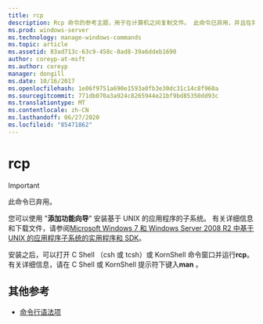 ```yaml
---
title: rcp
description: Rcp 命令的参考主题，用于在计算机之间复制文件。 此命令已弃用，并且在将来的 Windows 版本中不保证其受支持。
ms.prod: windows-server
ms.technology: manage-windows-commands
ms.topic: article
ms.assetid: 83ad713c-63c9-458c-8ad8-39a6ddeb1690
author: coreyp-at-msft
ms.author: coreyp
manager: dongill
ms.date: 10/16/2017
ms.openlocfilehash: 1e06f9751a690e1593a0fb3e30dc31c14c8f960a
ms.sourcegitcommit: 771db070a3a924c8265944e21bf9bd85350dd93c
ms.translationtype: MT
ms.contentlocale: zh-CN
ms.lasthandoff: 06/27/2020
ms.locfileid: "85471862"
---
```

# <a name="rcp"></a>rcp

>[!IMPORTANT]
> 此命令已弃用。

您可以使用 "**添加功能向导**" 安装基于 UNIX 的应用程序的子系统。 有关详细信息和下载文件，请参阅[Microsoft Windows 7 和 Windows Server 2008 R2 中基于 UNIX 的应用程序子系统的实用程序和 SDK](https://www.microsoft.com/download/details.aspx?id=2391)。

安装之后，可以打开 C Shell （csh 或 tcsh）或 KornShell 命令窗口并运行**rcp**。 有关详细信息，请在 C Shell 或 KornShell 提示符下键入**man** 。

## <a name="additional-references"></a>其他参考

- [命令行语法项](command-line-syntax-key.md)